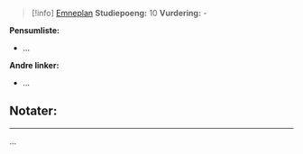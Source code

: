 > [!info]
> [Emneplan](https://www.hvl.no/studier/studieprogram/emne/DAT102)
> **Studiepoeng:** 10
> **Vurdering:** -

**Pensumliste:**
- ...

**Andre linker:**
- ...



## Notater:
- - -
...